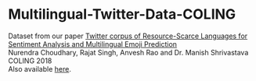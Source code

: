 # Multilingual-Twitter-Data-COLING
Dataset from our paper [Twitter corpus of Resource-Scarce Languages for Sentiment Analysis and Multilingual Emoji Prediction](https://www.aclweb.org/anthology/C18-1133.pdf)  
Nurendra Choudhary, Rajat Singh, Anvesh Rao and Dr. Manish Shrivastava  
COLING 2018  
Also available [here](https://figshare.com/articles/Twitter_corpus_of_Resource-Scarce_Languages_for_Sentiment_Analysis_and_Multilingual_Emoji_Prediction/6477782).
